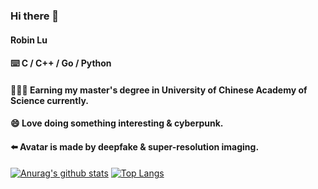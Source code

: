 ### Hi there 👋

#### Robin Lu

#### ⌨️ C / C++ / Go / Python

#### 🧑🏻‍💻 Earning my master's degree in University of Chinese Academy of Science currently.
#### 😄 Love doing something interesting & cyberpunk.
#### ⬅️ Avatar is made by deepfake & super-resolution imaging.

[![Anurag's github stats](https://github-readme-stats.vercel.app/api?username=Lqlsoftware&count_private=true&show_icons=true&hide=contribs&theme=radical)](https://github.com/anuraghazra/github-readme-stats)
[![Top Langs](https://github-readme-stats.vercel.app/api/top-langs/?username=Lqlsoftware&hide=javascript,html,java)](https://github.com/anuraghazra/github-readme-stats)
